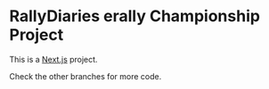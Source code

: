 # RallyDiaries erally Championship Project

This is a [Next.js](https://nextjs.org/) project.

Check the other branches for more code.
